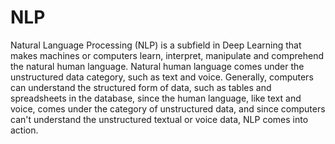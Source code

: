 # NLP
Natural Language Processing (NLP) is a subfield in Deep Learning that makes machines or computers learn, interpret, manipulate and comprehend the natural human language. 
Natural human language comes under the unstructured data category, such as text and voice. 
Generally, computers can understand the structured form of data, such as tables and spreadsheets in the database, since the human language, like text and voice,
comes under the category of unstructured data, and since computers can't understand the unstructured textual or voice data, NLP comes into action.
